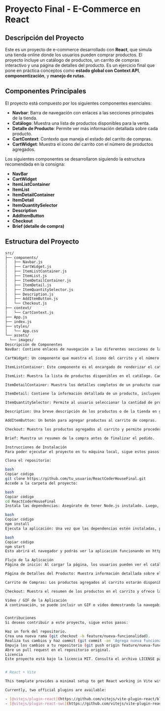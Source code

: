 # Proyecto Final - E-Commerce en React

## Descripción del Proyecto

Este es un proyecto de e-commerce desarrollado con **React**, que simula una tienda online donde los usuarios pueden comprar productos. El proyecto incluye un catálogo de productos, un carrito de compras interactivo y una página de detalles del producto. Es un ejercicio final que pone en práctica conceptos como **estado global con Context API**, **componentización**, y **manejo de rutas**.

## Componentes Principales

El proyecto está compuesto por los siguientes componentes esenciales:

- **Navbar**: Barra de navegación con enlaces a las secciones principales de la tienda.
- **Catálogo**: Muestra una lista de productos disponibles para la venta.
- **Detalle de Producto**: Permite ver más información detallada sobre cada producto.
- **CartContext**: Contexto que maneja el estado del carrito de compras.
- **CartWidget**: Muestra el ícono del carrito con el número de productos agregados.

Los siguientes componentes se desarrollaron siguiendo la estructura recomendada en la consigna:

- **NavBar**
- **CartWidget**
- **ItemListContainer**
- **ItemList**
- **ItemDetailContainer**
- **ItemDetail**
- **ItemQuantitySelector**
- **Description**
- **AddItemButton**
- **Checkout**
- **Brief (detalle de compra)**

## Estructura del Proyecto

```bash
src/
├── components/
│   ├── Navbar.js
│   ├── CartWidget.js
│   ├── ItemListContainer.js
│   ├── ItemList.js
│   ├── ItemDetailContainer.js
│   ├── ItemDetail.js
│   ├── ItemQuantitySelector.js
│   ├── Description.js
│   ├── AddItemButton.js
│   └── Checkout.js
├── context/
│   └── CartContext.js
├── App.js
├── index.js
├── styles/
│   └── App.css
└── assets/
  └── images/
Descripción de Componentes
NavBar: Contiene enlaces de navegación a las diferentes secciones de la tienda. También incluye un ícono que muestra el número de artículos en el carrito.

CartWidget: Un componente que muestra el ícono del carrito y el número total de productos que el usuario ha agregado.

ItemListContainer: Este componente es el encargado de renderizar el catálogo de productos, cargando dinámicamente los productos desde una fuente de datos (puede ser una API o un archivo estático).

ItemList: Muestra la lista de productos disponibles en el catálogo. Cada producto es representado por un componente Item.

ItemDetailContainer: Muestra los detalles completos de un producto cuando el usuario hace clic sobre un ítem del catálogo.

ItemDetail: Contiene la información detallada de un producto, incluyendo su imagen, descripción, y precio.

ItemQuantitySelector: Permite al usuario seleccionar la cantidad de productos que desea agregar al carrito.

Description: Una breve descripción de los productos o de la tienda en general.

AddItemButton: Un botón para agregar productos al carrito de compras.

Checkout: Muestra los productos agregados al carrito y permite proceder con la compra.

Brief: Muestra un resumen de la compra antes de finalizar el pedido.

Instrucciones de Instalación
Para poder ejecutar el proyecto en tu máquina local, sigue estos pasos:

Clona el repositorio:

bash
Copiar código
git clone https://github.com/tu_usuario/ReactCoderHouseFinal.git
Accede a la carpeta del proyecto:

bash
Copiar código
cd ReactCoderHouseFinal
Instala las dependencias: Asegúrate de tener Node.js instalado. Luego, ejecuta el siguiente comando para instalar las dependencias del proyecto:

bash
Copiar código
npm install
Ejecuta la aplicación: Una vez que las dependencias estén instaladas, puedes ejecutar la aplicación con:

bash
Copiar código
npm start
Esto abrirá el navegador y podrás ver la aplicación funcionando en http://localhost:3000.

Flujo de la Aplicación
Página de inicio: Al cargar la página, los usuarios pueden ver el catálogo de productos disponibles. Al hacer clic en un producto, serán redirigidos a la página de detalles.

Página de Detalles del Producto: Muestra información detallada sobre el producto seleccionado, con la opción de agregarlo al carrito. El usuario puede seleccionar la cantidad de productos a agregar.

Carrito de Compras: Los productos agregados al carrito estarán disponibles en el CartWidget (en la navbar). Al hacer clic en el carrito, el usuario puede ver los productos agregados, cambiar cantidades, o proceder al Checkout.

Checkout: Muestra el resumen de los productos en el carrito y ofrece la opción de finalizar la compra.

Video / GIF de la Aplicación
A continuación, se puede incluir un GIF o video demostrando la navegabilidad y los flujos básicos de la aplicación. Esto ayudará a los evaluadores a entender cómo interactuar con la aplicación.


Contribuciones
Si deseas contribuir a este proyecto, sigue estos pasos:

Haz un fork del repositorio.
Crea una nueva rama (git checkout -b feature/nueva-funcionalidad).
Realiza tus cambios y haz commit (git commit -am 'Agrega nueva funcionalidad').
Empuja los cambios a tu repositorio (git push origin feature/nueva-funcionalidad).
Abre un pull request en el repositorio original.
Licencia
Este proyecto está bajo la licencia MIT. Consulta el archivo LICENSE para más detalles.


# React + Vite

This template provides a minimal setup to get React working in Vite with HMR and some ESLint rules.

Currently, two official plugins are available:

- [@vitejs/plugin-react](https://github.com/vitejs/vite-plugin-react/blob/main/packages/plugin-react/README.md) uses [Babel](https://babeljs.io/) for Fast Refresh
- [@vitejs/plugin-react-swc](https://github.com/vitejs/vite-plugin-react-swc) uses [SWC](https://swc.rs/) for Fast Refresh
